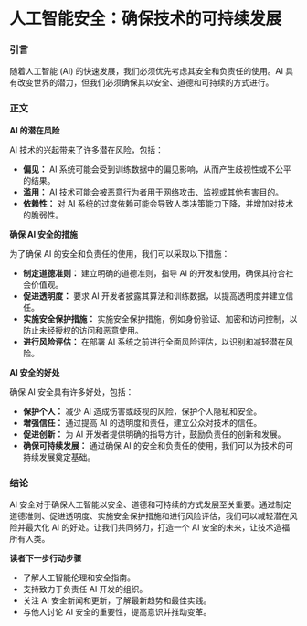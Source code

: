 # 人工智能安全：确保技术的可持续发展

### 引言

随着人工智能 (AI) 的快速发展，我们必须优先考虑其安全和负责任的使用。AI 具有改变世界的潜力，但我们必须确保其以安全、道德和可持续的方式进行。

### 正文

**AI 的潜在风险**

AI 技术的兴起带来了许多潜在风险，包括：

* **偏见：** AI 系统可能会受到训练数据中的偏见影响，从而产生歧视性或不公平的结果。
* **滥用：** AI 技术可能会被恶意行为者用于网络攻击、监视或其他有害目的。
* **依赖性：** 对 AI 系统的过度依赖可能会导致人类决策能力下降，并增加对技术的脆弱性。

**确保 AI 安全的措施**

为了确保 AI 的安全和负责任的使用，我们可以采取以下措施：

* **制定道德准则：** 建立明确的道德准则，指导 AI 的开发和使用，确保其符合社会价值观。
* **促进透明度：** 要求 AI 开发者披露其算法和训练数据，以提高透明度并建立信任。
* **实施安全保护措施：** 实施安全保护措施，例如身份验证、加密和访问控制，以防止未经授权的访问和恶意使用。
* **进行风险评估：** 在部署 AI 系统之前进行全面风险评估，以识别和减轻潜在风险。

**AI 安全的好处**

确保 AI 安全具有许多好处，包括：

* **保护个人：** 减少 AI 造成伤害或歧视的风险，保护个人隐私和安全。
* **增强信任：** 通过提高 AI 的透明度和责任，建立公众对技术的信任。
* **促进创新：** 为 AI 开发者提供明确的指导方针，鼓励负责任的创新和发展。
* **确保可持续发展：** 通过确保 AI 的安全和负责任的使用，我们可以为技术的可持续发展奠定基础。

### 结论

AI 安全对于确保人工智能以安全、道德和可持续的方式发展至关重要。通过制定道德准则、促进透明度、实施安全保护措施和进行风险评估，我们可以减轻潜在风险并最大化 AI 的好处。让我们共同努力，打造一个 AI 安全的未来，让技术造福所有人类。

**读者下一步行动步骤**

* 了解人工智能伦理和安全指南。
* 支持致力于负责任 AI 开发的组织。
* 关注 AI 安全新闻和更新，了解最新趋势和最佳实践。
* 与他人讨论 AI 安全的重要性，提高意识并推动变革。
